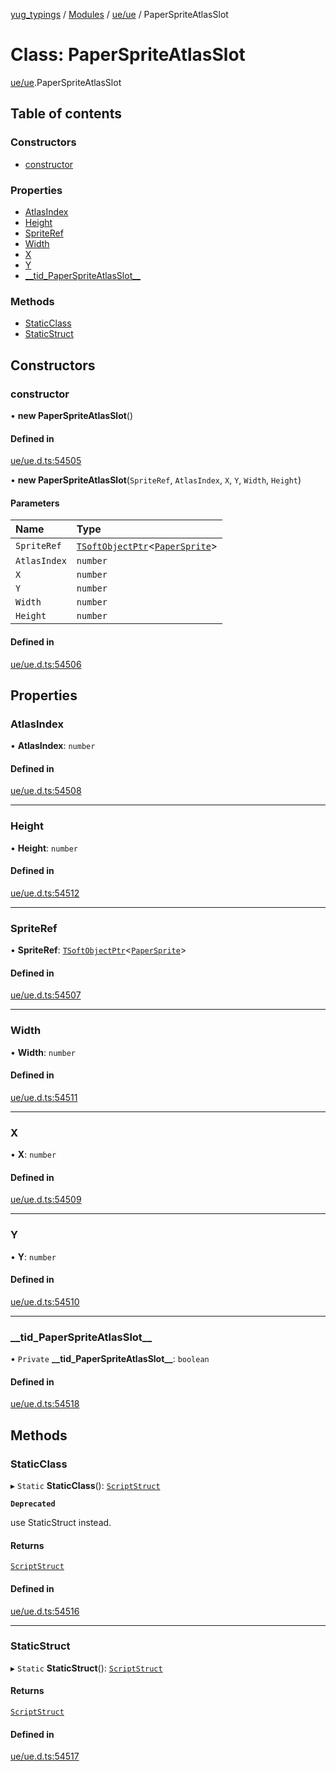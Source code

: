 [yug_typings](../README.md) / [Modules](../modules.md) / [ue/ue](../modules/ue_ue.md) / PaperSpriteAtlasSlot

# Class: PaperSpriteAtlasSlot

[ue/ue](../modules/ue_ue.md).PaperSpriteAtlasSlot

## Table of contents

### Constructors

- [constructor](ue_ue.PaperSpriteAtlasSlot.md#constructor)

### Properties

- [AtlasIndex](ue_ue.PaperSpriteAtlasSlot.md#atlasindex)
- [Height](ue_ue.PaperSpriteAtlasSlot.md#height)
- [SpriteRef](ue_ue.PaperSpriteAtlasSlot.md#spriteref)
- [Width](ue_ue.PaperSpriteAtlasSlot.md#width)
- [X](ue_ue.PaperSpriteAtlasSlot.md#x)
- [Y](ue_ue.PaperSpriteAtlasSlot.md#y)
- [\_\_tid\_PaperSpriteAtlasSlot\_\_](ue_ue.PaperSpriteAtlasSlot.md#__tid_paperspriteatlasslot__)

### Methods

- [StaticClass](ue_ue.PaperSpriteAtlasSlot.md#staticclass)
- [StaticStruct](ue_ue.PaperSpriteAtlasSlot.md#staticstruct)

## Constructors

### constructor

• **new PaperSpriteAtlasSlot**()

#### Defined in

[ue/ue.d.ts:54505](https://github.com/YugMetaverse/yug_typings/blob/b7d9b19/ue/ue.d.ts#L54505)

• **new PaperSpriteAtlasSlot**(`SpriteRef`, `AtlasIndex`, `X`, `Y`, `Width`, `Height`)

#### Parameters

| Name | Type |
| :------ | :------ |
| `SpriteRef` | [`TSoftObjectPtr`](../modules/ue_puerts.md#tsoftobjectptr)<[`PaperSprite`](ue_ue.PaperSprite.md)\> |
| `AtlasIndex` | `number` |
| `X` | `number` |
| `Y` | `number` |
| `Width` | `number` |
| `Height` | `number` |

#### Defined in

[ue/ue.d.ts:54506](https://github.com/YugMetaverse/yug_typings/blob/b7d9b19/ue/ue.d.ts#L54506)

## Properties

### AtlasIndex

• **AtlasIndex**: `number`

#### Defined in

[ue/ue.d.ts:54508](https://github.com/YugMetaverse/yug_typings/blob/b7d9b19/ue/ue.d.ts#L54508)

___

### Height

• **Height**: `number`

#### Defined in

[ue/ue.d.ts:54512](https://github.com/YugMetaverse/yug_typings/blob/b7d9b19/ue/ue.d.ts#L54512)

___

### SpriteRef

• **SpriteRef**: [`TSoftObjectPtr`](../modules/ue_puerts.md#tsoftobjectptr)<[`PaperSprite`](ue_ue.PaperSprite.md)\>

#### Defined in

[ue/ue.d.ts:54507](https://github.com/YugMetaverse/yug_typings/blob/b7d9b19/ue/ue.d.ts#L54507)

___

### Width

• **Width**: `number`

#### Defined in

[ue/ue.d.ts:54511](https://github.com/YugMetaverse/yug_typings/blob/b7d9b19/ue/ue.d.ts#L54511)

___

### X

• **X**: `number`

#### Defined in

[ue/ue.d.ts:54509](https://github.com/YugMetaverse/yug_typings/blob/b7d9b19/ue/ue.d.ts#L54509)

___

### Y

• **Y**: `number`

#### Defined in

[ue/ue.d.ts:54510](https://github.com/YugMetaverse/yug_typings/blob/b7d9b19/ue/ue.d.ts#L54510)

___

### \_\_tid\_PaperSpriteAtlasSlot\_\_

• `Private` **\_\_tid\_PaperSpriteAtlasSlot\_\_**: `boolean`

#### Defined in

[ue/ue.d.ts:54518](https://github.com/YugMetaverse/yug_typings/blob/b7d9b19/ue/ue.d.ts#L54518)

## Methods

### StaticClass

▸ `Static` **StaticClass**(): [`ScriptStruct`](ue_ue.ScriptStruct.md)

**`Deprecated`**

use StaticStruct instead.

#### Returns

[`ScriptStruct`](ue_ue.ScriptStruct.md)

#### Defined in

[ue/ue.d.ts:54516](https://github.com/YugMetaverse/yug_typings/blob/b7d9b19/ue/ue.d.ts#L54516)

___

### StaticStruct

▸ `Static` **StaticStruct**(): [`ScriptStruct`](ue_ue.ScriptStruct.md)

#### Returns

[`ScriptStruct`](ue_ue.ScriptStruct.md)

#### Defined in

[ue/ue.d.ts:54517](https://github.com/YugMetaverse/yug_typings/blob/b7d9b19/ue/ue.d.ts#L54517)
